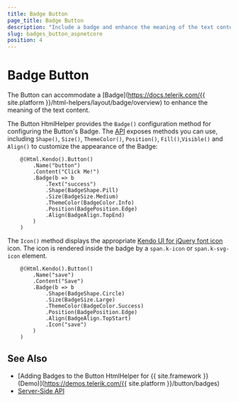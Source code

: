 ```yaml
---
title: Badge Button
page_title: Badge Button
description: "Include a badge and enhance the meaning of the text content of the Telerik UI Button HtmlHelper for {{ site.framework }}."
slug: badges_button_aspnetcore
position: 4
---
```


# Badge Button

The Button can accommodate a [Badge](https://docs.telerik.com/{{ site.platform }}/html-helpers/layout/badge/overview) to enhance the meaning of the text content.

The Button HtmlHelper provides the `Badge()` configuration method for configuring the Button's Badge. The [API](/api/Kendo.Mvc.UI.Fluent/ButtonBadgeSettingsBuilder) exposes methods you can use, including `Shape()`, `Size()`, `ThemeColor()`, `Position()`, `Fill()`,`Visible()` and `Align()` to customize the appearance of the Badge:

```
    @(Html.Kendo().Button()
        .Name("button")
        .Content("Click Me!")
        .Badge(b => b
            .Text("success")
            .Shape(BadgeShape.Pill)
            .Size(BadgeSize.Medium)
            .ThemeColor(BadgeColor.Info)
            .Position(BadgePosition.Edge)
            .Align(BadgeAlign.TopEnd)
        )
    )
```

 The `Icon()` method displays the appropriate [Kendo UI for jQuery font icon](https://docs.telerik.com/kendo-ui/styles-and-layout/icons-web) icon. The icon is rendered inside the badge by a `span.k-icon` or `span.k-svg-icon` element.

```
    @(Html.Kendo().Button()
        .Name("save")
        .Content("Save")
        .Badge(b => b
            .Shape(BadgeShape.Circle)
            .Size(BadgeSize.Large)
            .ThemeColor(BadgeColor.Success)
            .Position(BadgePosition.Edge)
            .Align(BadgeAlign.TopStart)
            .Icon("save")
        )
    )
```

## See Also

* [Adding Badges to the Button HtmlHelper for {{ site.framework }} (Demo)](https://demos.telerik.com/{{ site.platform }}/button/badges)
* [Server-Side API](/api/button)
